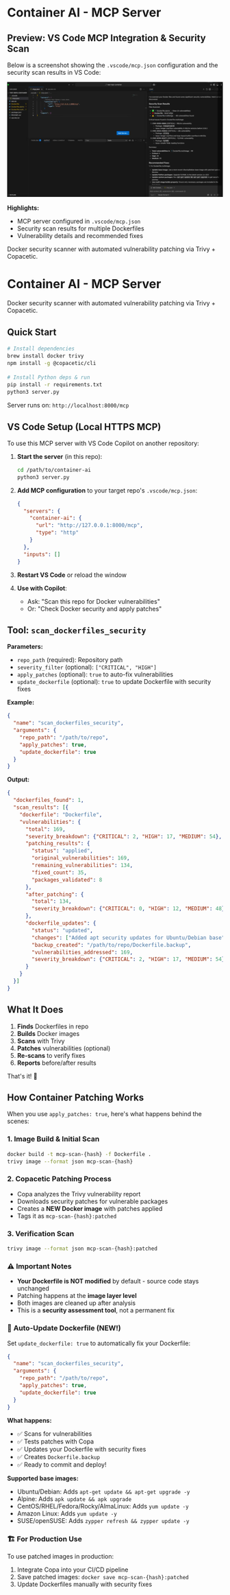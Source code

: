 # Container AI - MCP Server
## Preview: VS Code MCP Integration & Security Scan

Below is a screenshot showing the `.vscode/mcp.json` configuration and the security scan results in VS Code:

![VS Code MCP & Security Scan Preview](image.png)

**Highlights:**
- MCP server configured in `.vscode/mcp.json`
- Security scan results for multiple Dockerfiles
- Vulnerability details and recommended fixes

Docker security scanner with automated vulnerability patching via Trivy + Copacetic.
# Container AI - MCP Server

Docker security scanner with automated vulnerability patching via Trivy + Copacetic.

## Quick Start

```bash
# Install dependencies
brew install docker trivy
npm install -g @copacetic/cli

# Install Python deps & run
pip install -r requirements.txt
python3 server.py
```

Server runs on: `http://localhost:8000/mcp`

## VS Code Setup (Local HTTPS MCP)

To use this MCP server with VS Code Copilot on another repository:

1. **Start the server** (in this repo):
   ```bash
   cd /path/to/container-ai
   python3 server.py
   ```

2. **Add MCP configuration** to your target repo's `.vscode/mcp.json`:
   ```json
   {
     "servers": {
       "container-ai": {
         "url": "http://127.0.0.1:8000/mcp",
         "type": "http"
       }
     },
     "inputs": []
   }
   ```

3. **Restart VS Code** or reload the window

4. **Use with Copilot**:
   - Ask: "Scan this repo for Docker vulnerabilities"
   - Or: "Check Docker security and apply patches"

## Tool: `scan_dockerfiles_security`

**Parameters:**
- `repo_path` (required): Repository path
- `severity_filter` (optional): `["CRITICAL", "HIGH"]`
- `apply_patches` (optional): `true` to auto-fix vulnerabilities
- `update_dockerfile` (optional): `true` to update Dockerfile with security fixes

**Example:**
```json
{
  "name": "scan_dockerfiles_security",
  "arguments": {
    "repo_path": "/path/to/repo",
    "apply_patches": true,
    "update_dockerfile": true
  }
}
```

**Output:**
```json
{
  "dockerfiles_found": 1,
  "scan_results": [{
    "dockerfile": "Dockerfile",
    "vulnerabilities": {
      "total": 169,
      "severity_breakdown": {"CRITICAL": 2, "HIGH": 17, "MEDIUM": 54},
      "patching_results": {
        "status": "applied",
        "original_vulnerabilities": 169,
        "remaining_vulnerabilities": 134,
        "fixed_count": 35,
        "packages_validated": 8
      },
      "after_patching": {
        "total": 134,
        "severity_breakdown": {"CRITICAL": 0, "HIGH": 12, "MEDIUM": 48}
      },
      "dockerfile_updates": {
        "status": "updated",
        "changes": ["Added apt security updates for Ubuntu/Debian base"],
        "backup_created": "/path/to/repo/Dockerfile.backup",
        "vulnerabilities_addressed": 169,
        "severity_breakdown": {"CRITICAL": 2, "HIGH": 17, "MEDIUM": 54}
      }
    }
  }]
}
```

## What It Does

1. **Finds** Dockerfiles in repo
2. **Builds** Docker images  
3. **Scans** with Trivy
4. **Patches** vulnerabilities (optional)
5. **Re-scans** to verify fixes
6. **Reports** before/after results

That's it! 🚀

## How Container Patching Works

When you use `apply_patches: true`, here's what happens behind the scenes:

### 1. **Image Build & Initial Scan**
```bash
docker build -t mcp-scan-{hash} -f Dockerfile .
trivy image --format json mcp-scan-{hash}
```

### 2. **Copacetic Patching Process**
- Copa analyzes the Trivy vulnerability report
- Downloads security patches for vulnerable packages  
- Creates a **NEW Docker image** with patches applied
- Tags it as `mcp-scan-{hash}:patched`

### 3. **Verification Scan**
```bash
trivy image --format json mcp-scan-{hash}:patched
```

### ⚠️ **Important Notes**
- **Your Dockerfile is NOT modified** by default - source code stays unchanged
- Patching happens at the **image layer level**
- Both images are cleaned up after analysis
- This is a **security assessment tool**, not a permanent fix

### 🔧 **Auto-Update Dockerfile** (NEW!)

Set `update_dockerfile: true` to automatically fix your Dockerfile:

```json
{
  "name": "scan_dockerfiles_security", 
  "arguments": {
    "repo_path": "/path/to/repo",
    "apply_patches": true,
    "update_dockerfile": true
  }
}
```

**What happens:**
- ✅ Scans for vulnerabilities
- ✅ Tests patches with Copa  
- ✅ Updates your Dockerfile with security fixes
- ✅ Creates `Dockerfile.backup` 
- ✅ Ready to commit and deploy!

**Supported base images:**
- Ubuntu/Debian: Adds `apt-get update && apt-get upgrade -y`
- Alpine: Adds `apk update && apk upgrade`  
- CentOS/RHEL/Fedora/Rocky/AlmaLinux: Adds `yum update -y`
- Amazon Linux: Adds `yum update -y`
- SUSE/openSUSE: Adds `zypper refresh && zypper update -y`

### 🏗️ **For Production Use**
To use patched images in production:
1. Integrate Copa into your CI/CD pipeline
2. Save patched images: `docker save mcp-scan-{hash}:patched`
3. Update Dockerfiles manually with security fixes
